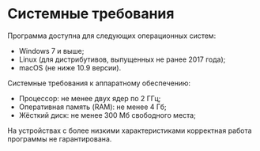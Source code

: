 # Системные требования

Программа доступна для следующих операционных систем:

* Windows 7 и выше;
* Linux (для дистрибутивов, выпущенных не ранее 2017 года);
* macOS (не ниже 10.9 версии).

Системные требования к аппаратному обеспечению:

* Процессор: не менее двух ядер по 2 ГГц;
* Оперативная память (RAM): не менее 4 Гб;
* Жёсткий диск: не менее 300 Мб свободного места;

На устройствах с более низкими характеристиками корректная работа программы не гарантирована.
